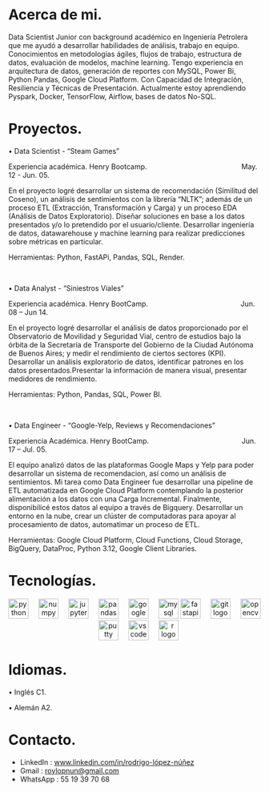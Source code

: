 # Acerca de mi.

<p align="left">Data Scientist Junior con background académico en Ingeniería Petrolera que me ayudó a 
desarrollar habilidades de análisis, trabajo en equipo. Conocimientos en metodologías ágiles, 
flujos de trabajo, estructura de datos, evaluación de modelos, machine learning. Tengo 
experiencia en arquitectura de datos, generación de reportes con MySQL, Power Bi, Python
Pandas, Google Cloud Platform. Con Capacidad de Integración, Resiliencia y Técnicas de 
Presentación. Actualmente estoy aprendiendo Pyspark, Docker, TensorFlow, Airflow, bases de 
datos No-SQL.</p>

# Proyectos.
<p>&bull;&nbsp;Data Scientist - &ldquo;Steam Games&rdquo;</p>
<p>Experiencia acad&eacute;mica. Henry Bootcamp.&nbsp; &nbsp; &nbsp; &nbsp; &nbsp; &nbsp; &nbsp; &nbsp; &nbsp; &nbsp; &nbsp; &nbsp; &nbsp; &nbsp; &nbsp; &nbsp; &nbsp; &nbsp; &nbsp; &nbsp; &nbsp; &nbsp; &nbsp; &nbsp; May. 12 - Jun. 05.</p>
<p>En el proyecto logr&eacute; desarrollar un sistema de recomendaci&oacute;n (Similitud del Coseno), un an&aacute;lisis de sentimientos con la librer&iacute;a &ldquo;NLTK&rdquo;; adem&aacute;s de un proceso ETL (Extracci&oacute;n, Transformaci&oacute;n y Carga) y un proceso EDA (An&aacute;lisis de Datos Exploratorio). Dise&ntilde;ar soluciones en base a los datos presentados y/o lo pretendido por el usuario/cliente. Desarrollar ingenier&iacute;a de datos, datawarehouse y machine learning para realizar predicciones sobre m&eacute;tricas en particular.</p>
<p>Herramientas: Python, FastAPi, Pandas, SQL, Render.</p>
<p>&nbsp;</p>
<p>&bull; Data Analyst - &ldquo;Siniestros Viales&rdquo;</p>
<p>Experiencia acad&eacute;mica. Henry BootCamp.&nbsp; &nbsp; &nbsp; &nbsp; &nbsp; &nbsp; &nbsp; &nbsp; &nbsp; &nbsp; &nbsp; &nbsp; &nbsp; &nbsp; &nbsp; &nbsp; &nbsp; &nbsp; &nbsp; &nbsp; &nbsp; &nbsp; &nbsp; &nbsp;Jun. 08 &ndash; Jun 14.</p>
<p>En el proyecto logr&eacute; desarrollar el an&aacute;lisis de datos proporcionado por el Observatorio de Movilidad y Seguridad Vial, centro de estudios bajo la &oacute;rbita de la Secretar&iacute;a de Transporte del Gobierno de la Ciudad Aut&oacute;noma de Buenos Aires; y medir el rendimiento de ciertos sectores (KPI). Desarrollar un an&aacute;lisis exploratorio de datos, identificar patrones en los datos presentados.Presentar la informaci&oacute;n de manera visual, presentar medidores de rendimiento.</p>
<p>Herramientas: Python, Pandas, SQL, Power BI.</p>
<p>&nbsp;</p>
<p>&bull; Data Engineer - &ldquo;Google-Yelp, Reviews y Recomendaciones&rdquo;</p>
<p>Experiencia Acad&eacute;mica. Henry BootCamp.&nbsp; &nbsp; &nbsp; &nbsp; &nbsp; &nbsp; &nbsp; &nbsp; &nbsp; &nbsp; &nbsp; &nbsp; &nbsp; &nbsp; &nbsp; &nbsp; &nbsp; &nbsp; &nbsp; &nbsp; &nbsp; &nbsp; &nbsp; &nbsp;Jun. 17 &ndash; Jul. 05.</p>
<p>El equipo analiz&oacute; datos de las plataformas Google Maps y Yelp para poder desarrollar un sistema de recomendacion, as&iacute; como un an&aacute;lisis de sentimientos. Mi tarea como Data Engineer fue desarrollar una pipeline de ETL automatizada en Google Cloud Platform contemplando la posterior alimentaci&oacute;n a los datos con una Carga Incremental. Finalmente, disponibilic&eacute; estos datos al equipo a trav&eacute;s de Bigquery. Desarrollar un entorno en la nube, crear un cl&uacute;ster de computadoras para apoyar al procesamiento de datos, automatimar un proceso de ETL.</p>
<p>Herramientas: Google Cloud Platform, Cloud Functions, Cloud Storage, BigQuery, DataProc, Python 3.12, Google Client Libraries.&nbsp;</p>

# Tecnologías.

<div align="center">
  <img src="https://cdn.jsdelivr.net/gh/devicons/devicon/icons/python/python-original.svg" height="40" alt="python logo"  />
  <img width="12" />
  <img src="https://cdn.jsdelivr.net/gh/devicons/devicon/icons/numpy/numpy-original.svg" height="40" alt="numpy logo"  />
  <img width="12" />
  <img src="https://cdn.jsdelivr.net/gh/devicons/devicon/icons/jupyter/jupyter-original.svg" height="40" alt="jupyter logo"  />
  <img width="12" />
  <img src="https://cdn.jsdelivr.net/gh/devicons/devicon/icons/pandas/pandas-original.svg" height="40" alt="pandas logo"  />
  <img width="12" />
  <img src="https://cdn.jsdelivr.net/gh/devicons/devicon/icons/googlecloud/googlecloud-original.svg" height="40" alt="googlecloud logo"  />
  <img width="12" />
  <img src="https://cdn.jsdelivr.net/gh/devicons/devicon/icons/mysql/mysql-original.svg" height="40" alt="mysql logo"  />
  <img src="https://cdn.jsdelivr.net/gh/devicons/devicon/icons/fastapi/fastapi-original.svg" height="40" alt="fastapi logo"  />
  <img width="12" />
  <img src="https://cdn.jsdelivr.net/gh/devicons/devicon/icons/git/git-original.svg" height="40" alt="git logo"  />
  <img width="12" />
  <img src="https://cdn.jsdelivr.net/gh/devicons/devicon/icons/opencv/opencv-original.svg" height="40" alt="opencv logo"  />
  <img width="12" />
  <img src="https://cdn.jsdelivr.net/gh/devicons/devicon/icons/putty/putty-original.svg" height="40" alt="putty logo"  />
  <img width="12" />
  <img src="https://cdn.jsdelivr.net/gh/devicons/devicon/icons/vscode/vscode-original.svg" height="40" alt="vscode logo"  />
  <img width='12' />
  <img src="https://cdn.simpleicons.org/r/276DC3" height="40" alt="r logo"  />
</div>

# Idiomas.

<p>&bull; Ingl&eacute;s C1.</p>
<p>&bull; Alem&aacute;n A2.</p>

# Contacto.

* LinkedIn : www.linkedin.com/in/rodrigo-lópez-núñez
* Gmail : roylopnun@gmail.com
* WhatsApp : 55 19 39 70 68
